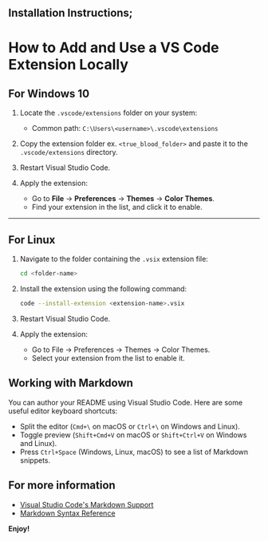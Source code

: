 ## Installation Instructions;

# How to Add and Use a VS Code Extension Locally

## **For Windows 10**

1. Locate the `.vscode/extensions` folder on your system:
   - Common path: `C:\Users\<username>\.vscode\extensions`

2. Copy the extension folder ex. `<true_blood_folder>` and paste it to the `.vscode/extensions` directory.

3. Restart Visual Studio Code.

4. Apply the extension:
   - Go to **File** → **Preferences** → **Themes** → **Color Themes**.
   - Find your extension in the list, and click it to enable.

---

## **For Linux**

1. Navigate to the folder containing the `.vsix` extension file:
   ```bash
   cd <folder-name>

2. Install the extension using the following command:
    ```bash
    code --install-extension <extension-name>.vsix

3. Restart Visual Studio Code.

4. Apply the extension:

   - Go to File → Preferences → Themes → Color Themes.
   - Select your extension from the list to enable it.


## Working with Markdown

You can author your README using Visual Studio Code. Here are some useful editor keyboard shortcuts:

* Split the editor (`Cmd+\` on macOS or `Ctrl+\` on Windows and Linux).
* Toggle preview (`Shift+Cmd+V` on macOS or `Shift+Ctrl+V` on Windows and Linux).
* Press `Ctrl+Space` (Windows, Linux, macOS) to see a list of Markdown snippets.

## For more information

* [Visual Studio Code's Markdown Support](http://code.visualstudio.com/docs/languages/markdown)
* [Markdown Syntax Reference](https://help.github.com/articles/markdown-basics/)

**Enjoy!**
